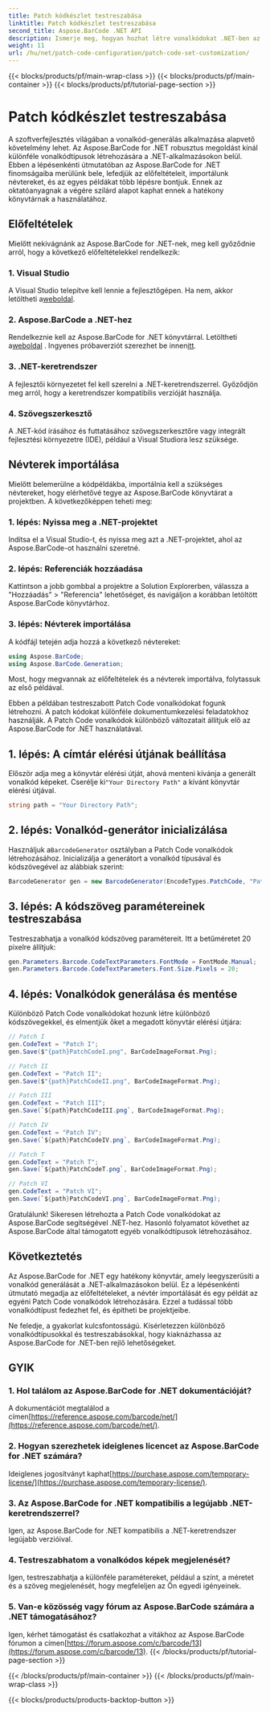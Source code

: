```yaml
---
title: Patch kódkészlet testreszabása
linktitle: Patch kódkészlet testreszabása
second_title: Aspose.BarCode .NET API
description: Ismerje meg, hogyan hozhat létre vonalkódokat .NET-ben az Aspose.BarCode használatával. A vonalkódokat könnyedén testreszabhatja és integrálhatja alkalmazásaiba.
weight: 11
url: /hu/net/patch-code-configuration/patch-code-set-customization/
---
```


{{< blocks/products/pf/main-wrap-class >}}
{{< blocks/products/pf/main-container >}}
{{< blocks/products/pf/tutorial-page-section >}}

# Patch kódkészlet testreszabása


A szoftverfejlesztés világában a vonalkód-generálás alkalmazása alapvető követelmény lehet. Az Aspose.BarCode for .NET robusztus megoldást kínál különféle vonalkódtípusok létrehozására a .NET-alkalmazásokon belül. Ebben a lépésenkénti útmutatóban az Aspose.BarCode for .NET finomságaiba merülünk bele, lefedjük az előfeltételeit, importálunk névtereket, és az egyes példákat több lépésre bontjuk. Ennek az oktatóanyagnak a végére szilárd alapot kaphat ennek a hatékony könyvtárnak a használatához.

## Előfeltételek

Mielőtt nekivágnánk az Aspose.BarCode for .NET-nek, meg kell győződnie arról, hogy a következő előfeltételekkel rendelkezik:

### 1. Visual Studio
 A Visual Studio telepítve kell lennie a fejlesztőgépen. Ha nem, akkor letöltheti a[weboldal](https://visualstudio.microsoft.com/).

### 2. Aspose.BarCode a .NET-hez
 Rendelkeznie kell az Aspose.BarCode for .NET könyvtárral. Letöltheti a[weboldal](https://releases.aspose.com/barcode/net/) . Ingyenes próbaverziót szerezhet be innen[itt](https://releases.aspose.com/).

### 3. .NET-keretrendszer
A fejlesztői környezetet fel kell szerelni a .NET-keretrendszerrel. Győződjön meg arról, hogy a keretrendszer kompatibilis verzióját használja.

### 4. Szövegszerkesztő
A .NET-kód írásához és futtatásához szövegszerkesztőre vagy integrált fejlesztési környezetre (IDE), például a Visual Studiora lesz szüksége.

## Névterek importálása

Mielőtt belemerülne a kódpéldákba, importálnia kell a szükséges névtereket, hogy elérhetővé tegye az Aspose.BarCode könyvtárat a projektben. A következőképpen teheti meg:

### 1. lépés: Nyissa meg a .NET-projektet
Indítsa el a Visual Studio-t, és nyissa meg azt a .NET-projektet, ahol az Aspose.BarCode-ot használni szeretné.

### 2. lépés: Referenciák hozzáadása
Kattintson a jobb gombbal a projektre a Solution Explorerben, válassza a "Hozzáadás" > "Referencia" lehetőséget, és navigáljon a korábban letöltött Aspose.BarCode könyvtárhoz.

### 3. lépés: Névterek importálása
A kódfájl tetején adja hozzá a következő névtereket:

```csharp
using Aspose.BarCode;
using Aspose.BarCode.Generation;
```

Most, hogy megvannak az előfeltételek és a névterek importálva, folytassuk az első példával.

Ebben a példában testreszabott Patch Code vonalkódokat fogunk létrehozni. A patch kódokat különféle dokumentumkezelési feladatokhoz használják. A Patch Code vonalkódok különböző változatait állítjuk elő az Aspose.BarCode for .NET használatával.

## 1. lépés: A címtár elérési útjának beállítása

 Először adja meg a könyvtár elérési útját, ahová menteni kívánja a generált vonalkód képeket. Cserélje ki`"Your Directory Path"` a kívánt könyvtár elérési útjával.

```csharp
string path = "Your Directory Path";
```

## 2. lépés: Vonalkód-generátor inicializálása

 Használjuk a`BarcodeGenerator` osztályban a Patch Code vonalkódok létrehozásához. Inicializálja a generátort a vonalkód típusával és kódszövegével az alábbiak szerint:

```csharp
BarcodeGenerator gen = new BarcodeGenerator(EncodeTypes.PatchCode, "Patch I");
```

## 3. lépés: A kódszöveg paramétereinek testreszabása

Testreszabhatja a vonalkód kódszöveg paramétereit. Itt a betűméretet 20 pixelre állítjuk:

```csharp
gen.Parameters.Barcode.CodeTextParameters.FontMode = FontMode.Manual;
gen.Parameters.Barcode.CodeTextParameters.Font.Size.Pixels = 20;
```

## 4. lépés: Vonalkódok generálása és mentése

Különböző Patch Code vonalkódokat hozunk létre különböző kódszövegekkel, és elmentjük őket a megadott könyvtár elérési útjára:

```csharp
// Patch I
gen.CodeText = "Patch I";
gen.Save($"{path}PatchCodeI.png", BarCodeImageFormat.Png);

// Patch II
gen.CodeText = "Patch II";
gen.Save($"{path}PatchCodeII.png", BarCodeImageFormat.Png);

// Patch III
gen.CodeText = "Patch III";
gen.Save(`${path}PatchCodeIII.png`, BarCodeImageFormat.Png);

// Patch IV
gen.CodeText = "Patch IV";
gen.Save(`${path}PatchCodeIV.png`, BarCodeImageFormat.Png);

// Patch T
gen.CodeText = "Patch T";
gen.Save(`${path}PatchCodeT.png`, BarCodeImageFormat.Png);

// Patch VI
gen.CodeText = "Patch VI";
gen.Save(`${path}PatchCodeVI.png`, BarCodeImageFormat.Png);
```

Gratulálunk! Sikeresen létrehozta a Patch Code vonalkódokat az Aspose.BarCode segítségével .NET-hez. Hasonló folyamatot követhet az Aspose.BarCode által támogatott egyéb vonalkódtípusok létrehozásához.

## Következtetés

Az Aspose.BarCode for .NET egy hatékony könyvtár, amely leegyszerűsíti a vonalkód generálását a .NET-alkalmazásokon belül. Ez a lépésenkénti útmutató megadja az előfeltételeket, a névtér importálását és egy példát az egyéni Patch Code vonalkódok létrehozására. Ezzel a tudással több vonalkódtípust fedezhet fel, és építheti be projektjeibe.

Ne feledje, a gyakorlat kulcsfontosságú. Kísérletezzen különböző vonalkódtípusokkal és testreszabásokkal, hogy kiaknázhassa az Aspose.BarCode for .NET-ben rejlő lehetőségeket.

## GYIK

### 1. Hol találom az Aspose.BarCode for .NET dokumentációját?
 A dokumentációt megtalálod a címen[https://reference.aspose.com/barcode/net/](https://reference.aspose.com/barcode/net/).

### 2. Hogyan szerezhetek ideiglenes licencet az Aspose.BarCode for .NET számára?
 Ideiglenes jogosítványt kaphat[https://purchase.aspose.com/temporary-license/](https://purchase.aspose.com/temporary-license/).

### 3. Az Aspose.BarCode for .NET kompatibilis a legújabb .NET-keretrendszerrel?
Igen, az Aspose.BarCode for .NET kompatibilis a .NET-keretrendszer legújabb verzióival.

### 4. Testreszabhatom a vonalkódos képek megjelenését?
Igen, testreszabhatja a különféle paramétereket, például a színt, a méretet és a szöveg megjelenését, hogy megfeleljen az Ön egyedi igényeinek.

### 5. Van-e közösség vagy fórum az Aspose.BarCode számára a .NET támogatásához?
 Igen, kérhet támogatást és csatlakozhat a vitákhoz az Aspose.BarCode fórumon a címen[https://forum.aspose.com/c/barcode/13](https://forum.aspose.com/c/barcode/13).
{{< /blocks/products/pf/tutorial-page-section >}}

{{< /blocks/products/pf/main-container >}}
{{< /blocks/products/pf/main-wrap-class >}}

{{< blocks/products/products-backtop-button >}}
